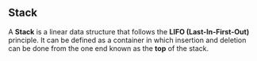 ## Stack 

A **Stack** is a linear data structure that follows the **LIFO (Last-In-First-Out)** principle. 
It can be defined as a container in which insertion and deletion can be done from the one end known as the **top** of the stack.

